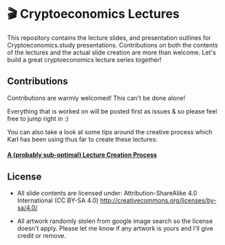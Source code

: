 # 🎬 Cryptoeconomics Lectures
This repository contains the lecture slides, and presentation outlines for Cryptoeconomics.study presentations.
Contributions on both the contents of the lectures and the actual slide creation are more than welcome. Let's build
a great cryptoeconomics lecture series together!

## Contributions
Contributions are warmly welcomed! This can't be done alone!

Everything that is worked on will be posted first as issues & so please feel free to jump right in :)

You can also take a look at some tips around the creative process which Karl has been using thus far to create these lectures:

#### [A (probably sub-optimal) Lecture Creation Process](creation-process.md)


## License
* All slide contents are licensed under:
  Attribution-ShareAlike 4.0 International (CC BY-SA 4.0)
  http://creativecommons.org/licenses/by-sa/4.0/

* All artwork randomly stolen from google image search so the license doesn't apply. Please let me know if any artwork is yours and I'll give credit or remove.
